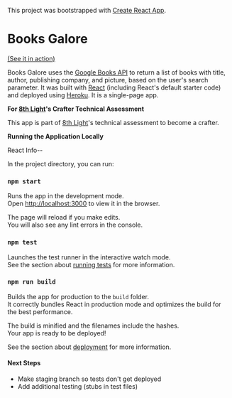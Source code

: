 This project was bootstrapped with [Create React App](https://github.com/facebook/create-react-app).

# Books Galore

[(See it in action)](https://books-galore.herokuapp.com/)

Books Galore uses the [Google Books API](https://developers.google.com/books/docs/overview) to return a list of books with title, author, publishing company, and picture, based on the user's search parameter. It was built with [React](https://reactjs.org/) (including React's default starter code) and deployed using [Heroku](https://www.heroku.com/home). It is a single-page app. 


**For [8th Light](https://8thlight.com/)'s Crafter Technical Assessment**

This app is part of [8th Light](https://8thlight.com/)'s technical assessment to become a crafter. 


**Running the Application Locally**

React Info--

In the project directory, you can run:

### `npm start`

Runs the app in the development mode.<br>
Open [http://localhost:3000](http://localhost:3000) to view it in the browser.

The page will reload if you make edits.<br>
You will also see any lint errors in the console.

### `npm test`

Launches the test runner in the interactive watch mode.<br>
See the section about [running tests](https://facebook.github.io/create-react-app/docs/running-tests) for more information.

### `npm run build`

Builds the app for production to the `build` folder.<br>
It correctly bundles React in production mode and optimizes the build for the best performance.

The build is minified and the filenames include the hashes.<br>
Your app is ready to be deployed!

See the section about [deployment](https://facebook.github.io/create-react-app/docs/deployment) for more information.

#### Next Steps

- Make staging branch so tests don't get deployed
- Add additional testing (stubs in test files)
